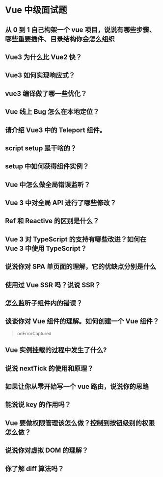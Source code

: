 # Vue 中级面试题

## 从 0 到 1 自己构架一个 vue 项目，说说有哪些步骤、哪些重要插件、目录结构你会怎么组织

## Vue3 为什么比 Vue2 快？

## Vue3 如何实现响应式？

## vue3 编译做了哪一些优化？

## Vue 线上 Bug 怎么在本地定位？

## 请介绍 Vue3 中的 Teleport 组件。

## script setup 是干啥的？

## setup 中如何获得组件实例？

## Vue 中怎么做全局错误监听？

## Vue 3 中对全局 API 进行了哪些修改？

## Ref 和 Reactive 的区别是什么？

## Vue 3 对 TypeScript 的支持有哪些改进？如何在 Vue 3 中使用 TypeScript？

## 说说你对 SPA 单页面的理解，它的优缺点分别是什么

## 使用过 Vue SSR 吗？说说 SSR？

## 怎么监听子组件内的错误？

## 谈谈你对 Vue 组件的理解。如何创建一个 Vue 组件？

> onErrorCaptured

## Vue 实例挂载的过程中发生了什么?

## 说说 nextTick 的使用和原理？

## 如果让你从零开始写一个 vue 路由，说说你的思路

## 能说说 key 的作用吗？

## Vue 要做权限管理该怎么做？控制到按钮级别的权限怎么做？

## 说说你对虚拟 DOM 的理解？

## 你了解 diff 算法吗？
